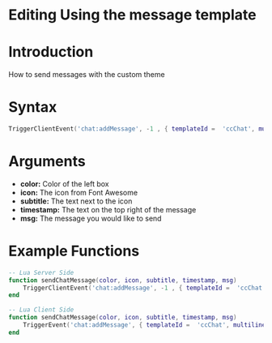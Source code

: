 # Editing Using the message template
# Introduction
How to send messages with the custom theme 

# Syntax
```lua
TriggerClientEvent('chat:addMessage', -1 , { templateId =  'ccChat', multiline =  false, args = { color, icon, subtitle, timestamp, msg } })
```
# Arguments

 - **color:** Color of the left box
 - **icon:** The icon from Font Awesome
 - **subtitle:** The text next to the icon
 - **timestamp:** The text on the top right of the message
 - **msg:** The message you would like to send

# Example Functions
```lua
-- Lua Server Side
function sendChatMessage(color, icon, subtitle, timestamp, msg)
	TriggerClientEvent('chat:addMessage', -1 , { templateId =  'ccChat', multiline =  false, args = { color, icon, subtitle, timestamp, msg } })
end
```

```lua
-- Lua Client Side
function sendChatMessage(color, icon, subtitle, timestamp, msg)
	TriggerEvent('chat:addMessage', { templateId =  'ccChat', multiline =  false, args = { color, icon, subtitle, timestamp, msg } })
end
```
